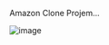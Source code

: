 
Amazon Clone Projem...



![image](https://github.com/azizpolat/AmazonAppClone/assets/117382610/fdc01754-5044-4dd5-b5a1-a37d8f34e77a)

